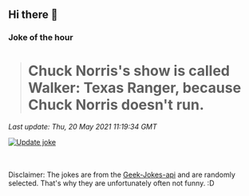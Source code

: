 ## Hi there 👋

### Joke of the hour
<!-- joke -->
># Chuck Norris's show is called Walker: Texas Ranger, because Chuck Norris doesn't run.
<!-- /joke -->

*Last update: Thu, 20 May 2021 11:19:34 GMT*

[![Update joke](https://github.com/nclskfm/nclskfm/actions/workflows/joke.yml/badge.svg)](https://github.com/nclskfm/nclskfm/actions/workflows/joke.yml)

<br><br>
Disclaimer: The jokes are from the [Geek-Jokes-api](https://github.com/sameerkumar18/geek-joke-api) and are randomly selected. That's why they are unfortunately often not funny. :D
